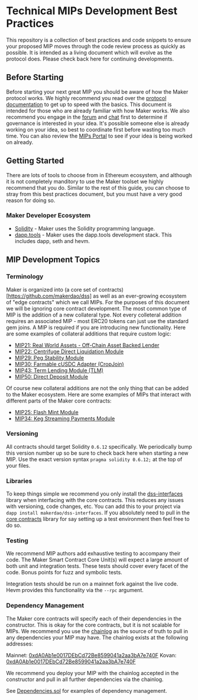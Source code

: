 # Technical MIPs Development Best Practices

This repository is a collection of best practices and code snippets to ensure your proposed MIP moves through the code review process as quickly as possible. It is intended as a living document which will evolve as the protocol does. Please check back here for continuing developments.

## Before Starting

Before starting your next great MIP you should be aware of how the Maker protocol works. We highly recommend you read over the [protocol documentation](https://docs.makerdao.com/) to get up to speed with the basics. This document is intended for those who are already familiar with how Maker works. We also recommend you engage in the [forum](https://forum.makerdao.com/) and [chat](https://chat.makerdao.com/) first to determine if governance is interested in your idea. It's possible someone else is already working on your idea, so best to coordinate first before wasting too much time. You can also review the [MIPs Portal](https://mips.makerdao.com/mips/list) to see if your idea is being worked on already.

## Getting Started

There are lots of tools to choose from in Ethereum ecosystem, and although it is not completely manditory to use the Maker toolset we highly recommend that you do. Similar to the rest of this guide, you can choose to stray from this best practices document, but you must have a very good reason for doing so.

### Maker Developer Ecosystem

 * [Solidity](https://soliditylang.org/) - Maker uses the Solidity programming language.
 * [dapp.tools](https://dapp.tools/) - Maker uses the dapp.tools development stack. This includes dapp, seth and hevm.

## MIP Development Topics

### Terminology

Maker is organized into (a core set of contracts)[https://github.com/makerdao/dss] as well as an ever-growing ecosystem of "edge contracts" which we call MIPs. For the purposes of this document we will be ignoring core contract development. The most common type of MIP is the addition of a new collateral type. Not every colleteral addition requires an associated MIP - most ERC20 tokens can just use the standard gem joins. A MIP is required if you are introducing new functionality. Here are some examples of collateral additions that require custom logic:

 * [MIP21: Real World Assets - Off-Chain Asset Backed Lender](https://mips.makerdao.com/mips/details/60626de7e65b747f996b3d43)
 * [MIP22: Centrifuge Direct Liquidation Module](https://mips.makerdao.com/mips/details/60626de7e65b747f996b3d44)
 * [MIP29: Peg Stability Module](https://mips.makerdao.com/mips/details/60626de7e65b747f996b3d4d)
 * [MIP30: Farmable cUSDC Adapter (CropJoin)](https://mips.makerdao.com/mips/details/60626de7e65b747f996b3d4f)
 * [MIP43: Term Lending Module (TLM)](https://mips.makerdao.com/mips/details/60626de7e65b747f996b3d84)
 * [MIP50: Direct Deposit Module](https://mips.makerdao.com/mips/details/606e444beb7b907fbc08f0f3)

Of course new collateral additions are not the only thing that can be added to the Maker ecosystem. Here are some examples of MIPs that interact with different parts of the Maker core contracts:

 * [MIP25: Flash Mint Module](https://mips.makerdao.com/mips/details/60626de7e65b747f996b3d47)
 * [MIP34: Keg Streaming Payments Module](https://mips.makerdao.com/mips/details/60626de7e65b747f996b3d53)

### Versioning

All contracts should target Solidity `0.6.12` specifically. We periodically bump this version number up so be sure to check back here when starting a new MIP. Use the exact version syntax `pragma solidity 0.6.12;` at the top of your files.

### Libraries

To keep things simple we recommend you only install the [dss-interfaces](https://github.com/makerdao/dss-interfaces) library when interfacing with the core contracts. This reduces any issues with versioning, code changes, etc. You can add this to your project via `dapp install makerdao/dss-interfaces`. If you absolutely need to pull in the [core contracts](https://github.com/makerdao/dss) library for say setting up a test environment then feel free to do so.


### Testing

We recommend MIP authors add exhaustive testing to accompany their code. The Maker Smart Contract Core Unit(s) will expect a large amount of both unit and integration tests. These tests should cover every facet of the code. Bonus points for fuzz and symbolic tests.

Integration tests should be run on a mainnet fork against the live code. Hevm provides this functionality via the `--rpc` argument.

### Dependency Management

The Maker core contracts will specify each of their dependencies in the constructor. This is okay for the core contracts, but it is not scalable for MIPs. We recommend you use the [chainlog](https://github.com/makerdao/dss-chain-log) as the source of truth to pull in any dependencies your MIP may have. The chainlog exists at the following addresses:

Mainnet: [0xdA0Ab1e0017DEbCd72Be8599041a2aa3bA7e740F](https://etherscan.io/address/0xdA0Ab1e0017DEbCd72Be8599041a2aa3bA7e740F)
Kovan: [0xdA0Ab1e0017DEbCd72Be8599041a2aa3bA7e740F](https://kovan.etherscan.io/address/0xdA0Ab1e0017DEbCd72Be8599041a2aa3bA7e740F)

We recommend you deploy your MIP with the chainlog accepted in the constructor and pull in all further dependencies via the chainlog.

See [Dependencies.sol](https://github.com/BellwoodStudios/mips-best-practices) for examples of dependency management.
